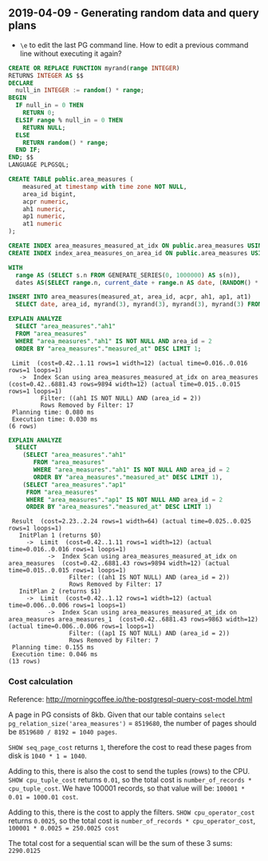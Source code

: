 ## 2019-04-09 - Generating random data and query plans

- `\e` to edit the last PG command line. How to edit a previous command line without executing it again?

```sql
CREATE OR REPLACE FUNCTION myrand(range INTEGER)
RETURNS INTEGER AS $$
DECLARE
  null_in INTEGER := random() * range;
BEGIN
  IF null_in = 0 THEN
    RETURN 0;
  ELSIF range % null_in = 0 THEN
    RETURN NULL;
  ELSE
    RETURN random() * range;
  END IF;
END; $$
LANGUAGE PLPGSQL;
```

```sql
CREATE TABLE public.area_measures (
    measured_at timestamp with time zone NOT NULL,
    area_id bigint,
    acpr numeric,
    ah1 numeric,
    ap1 numeric,
    at1 numeric
);

CREATE INDEX area_measures_measured_at_idx ON public.area_measures USING btree (measured_at DESC);
CREATE INDEX index_area_measures_on_area_id ON public.area_measures USING btree (area_id);
```

```sql
WITH
  range AS (SELECT s.n FROM GENERATE_SERIES(0, 1000000) AS s(n)),
  dates AS(SELECT range.n, current_date + range.n AS date, (RANDOM() * 5)::integer AS area_id FROM range)

INSERT INTO area_measures(measured_at, area_id, acpr, ah1, ap1, at1)
  SELECT date, area_id, myrand(3), myrand(3), myrand(3), myrand(3) FROM dates;
```

```sql
EXPLAIN ANALYZE
  SELECT "area_measures"."ah1"
  FROM "area_measures"
  WHERE "area_measures"."ah1" IS NOT NULL AND area_id = 2
  ORDER BY "area_measures"."measured_at" DESC LIMIT 1;
```

```
 Limit  (cost=0.42..1.11 rows=1 width=12) (actual time=0.016..0.016 rows=1 loops=1)
   ->  Index Scan using area_measures_measured_at_idx on area_measures  (cost=0.42..6881.43 rows=9894 width=12) (actual time=0.015..0.015 rows=1 loops=1)
         Filter: ((ah1 IS NOT NULL) AND (area_id = 2))
         Rows Removed by Filter: 17
 Planning time: 0.080 ms
 Execution time: 0.030 ms
(6 rows)
```

```sql
EXPLAIN ANALYZE
  SELECT
    (SELECT "area_measures"."ah1"
       FROM "area_measures"
       WHERE "area_measures"."ah1" IS NOT NULL AND area_id = 2
       ORDER BY "area_measures"."measured_at" DESC LIMIT 1),
    (SELECT "area_measures"."ap1"
     FROM "area_measures"
     WHERE "area_measures"."ap1" IS NOT NULL AND area_id = 2
     ORDER BY "area_measures"."measured_at" DESC LIMIT 1)
```

```
 Result  (cost=2.23..2.24 rows=1 width=64) (actual time=0.025..0.025 rows=1 loops=1)
   InitPlan 1 (returns $0)
     ->  Limit  (cost=0.42..1.11 rows=1 width=12) (actual time=0.016..0.016 rows=1 loops=1)
           ->  Index Scan using area_measures_measured_at_idx on area_measures  (cost=0.42..6881.43 rows=9894 width=12) (actual time=0.015..0.015 rows=1 loops=1)
                 Filter: ((ah1 IS NOT NULL) AND (area_id = 2))
                 Rows Removed by Filter: 17
   InitPlan 2 (returns $1)
     ->  Limit  (cost=0.42..1.12 rows=1 width=12) (actual time=0.006..0.006 rows=1 loops=1)
           ->  Index Scan using area_measures_measured_at_idx on area_measures area_measures_1  (cost=0.42..6881.43 rows=9863 width=12) (actual time=0.006..0.006 rows=1 loops=1)
                 Filter: ((ap1 IS NOT NULL) AND (area_id = 2))
                 Rows Removed by Filter: 7
 Planning time: 0.155 ms
 Execution time: 0.046 ms
(13 rows)
```

### Cost calculation

Reference: http://morningcoffee.io/the-postgresql-query-cost-model.html

A page in PG consists of 8kb. Given that our table contains `select pg_relation_size('area_measures')` = `8519680`, the number of pages should be `8519680 / 8192 = 1040 pages`.

`SHOW seq_page_cost` returns `1`, therefore the cost to read these pages from disk is `1040 * 1 = 1040`.

Adding to this, there is also the cost to send the tuples (rows) to the CPU. `SHOW cpu_tuple_cost` returns `0.01`, so the total cost is `number_of_records * cpu_tuple_cost`. We have 100001 records, so that value will be: `100001 * 0.01 = 1000.01 cost`.

Adding to this, there is the cost to apply the filters. `SHOW cpu_operator_cost` returns `0.0025`, so the total cost is `number_of_records * cpu_operator_cost`, `100001 * 0.0025 = 250.0025 cost`

The total cost for a sequential scan will be the sum of these 3 sums: `2290.0125`
